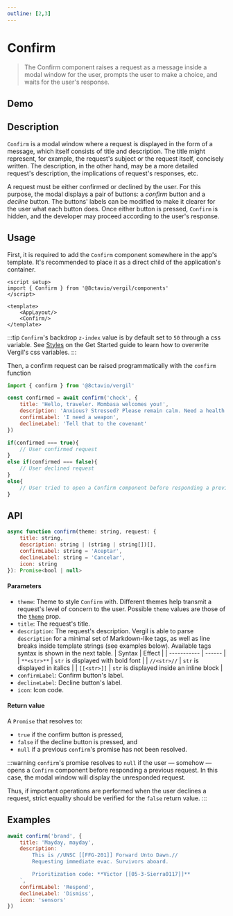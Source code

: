 ```yaml
---
outline: [2,3]
---
```


# Confirm

> The Confirm component raises a request as a message inside a modal window for the user, prompts the user to make a choice, and waits for the user's response.

## Demo

<script setup>
import { Btn } from '@8ctavio/vergil/components'
import { confirm, toast } from '@8ctavio/vergil'

const titles = {
    brand: 'Query',
    user: 'Query',
    ok: 'Check',
    info: 'Acknowledge',
    warn: 'Caution!',
    danger: 'Danger!',
    neutral: 'Query'
}

const testConfirm = async theme => {
    const confirmed = await confirm(theme, {
        title: titles[theme],
        description: 'Lorem ipsum dolor sit amet, consectetur adipiscing elit. Fusce congue molestie sem ut sagittis.',
        confirmLabel: 'Confirm',
        declineLabel: 'Decline'
    })
    if(confirmed === true) toast('ok', 'Confirmed')
    else if(confirmed === false) toast('error', 'Declined')
    else toast('warn', "Crime doesn't pay")
}

function example1(){
    confirm('brand', {
        title: 'Mayday, mayday',
        description: `
            This is //UNSC [[FFG-201]] Forward Unto Dawn.//
            Requesting immediate evac. Survivors aboard.

            Prioritization code: **Victor [[05-3-Sierra0117]]**
        `,
        confirmLabel: 'Respond',
        declineLabel: 'Dismiss',
        icon: 'sensors'
    })
}
</script>

<Demo>
    <Btn variant="solid" @click="testConfirm('brand')" label="Brand"/>
    <Btn variant="solid" @click="testConfirm('user')" label="User"/>
    <Btn variant="solid" @click="testConfirm('ok')" label="Ok"/>
    <Btn variant="solid" @click="testConfirm('info')" label="Info"/>
    <Btn variant="solid" @click="testConfirm('warn')" label="Warn"/>
    <Btn variant="solid" @click="testConfirm('danger')" label="Danger"/>
    <Btn variant="solid" @click="testConfirm('neutral')" label="Neutral"/>
</Demo>

## Description

`Confirm` is a modal window where a request is displayed in the form of a message, which itself consists of title and description. The title might represent, for example, the request's subject or the request itself, concisely written. The description, in the other hand, may be a more detailed request's description, the implications of request's responses, etc.

A request must be either confirmed or declined by the user. For this purpose, the modal displays a pair of buttons: a *confirm* button and a *decline* button. The buttons' labels can be modified to make it clearer for the user what each button does. Once either button is pressed, `Confirm` is hidden, and the developer may proceed according to the user's response.

## Usage

First, it is required to add the `Confirm` component somewhere in the app's template. It's recommended to place it as a direct child of the application's container.

```vue
<script setup>
import { Confirm } from '@8ctavio/vergil/components'
</script>

<template>
    <AppLayout/>
    <Confirm/>
</template>
```
:::tip
`Confirm`'s backdrop `z-index` value is by default set to `50` through a css variable. See [Styles](/get-started.md#styles) on the Get Started guide to learn how to overwrite Vergil's css variables.
:::

Then, a confirm request can be raised programmatically with the `confirm` function

```js
import { confirm } from '@8ctavio/vergil'

const confirmed = await confirm('check', {
    title: 'Hello, traveler. Mombasa welcomes you!',
    description: 'Anxious? Stressed? Please remain calm. Need a health kit?',
    confirmLabel: 'I need a weapon',
    declineLabel: 'Tell that to the covenant'
})

if(confirmed === true){
    // User confirmed request
}
else if(confirmed === false){
    // User declined request
}
else{
    // User tried to open a Confirm component before responding a previous request
}
```

## API

```js
async function confirm(theme: string, request: {
    title: string,
    description: string | (string | string[])[],
    confirmLabel: string = 'Aceptar',
    declineLabel: string = 'Cancelar',
    icon: string
}): Promise<bool | null>
```

#### Parameters

- `theme`: Theme to style `Confirm` with. Different themes help transmit a request's level of concern to the user. Possible `theme` values are those of the [`theme`](/theme.md#the-theme-prop) prop.
- `title`: The request's title.
- `description`: The request's description. Vergil is able to parse `description` for a minimal set of Markdown-like tags, as well as line breaks inside template strings (see examples below). Available tags syntax is shown in the next table.
    | Syntax      | Effect |
    | ----------- | ------ |
    | `**<str>**` | `str` is displayed with bold font |
    | `//<str>//` | `str` is displayed in italics |
    | `[[<str>]]` | `str` is displayed inside an inline block |
- `confirmLabel`: Confirm button's label.
- `declineLabel`: Decline button's label.
- `icon`: Icon code.

#### Return value

A `Promise` that resolves to: 
- `true` if the confirm button is pressed,
- `false` if the decline button is pressed, and
- `null` if a previous `confirm`'s promise has not been resolved.

:::warning
`confirm`'s promise resolves to `null` if the user — somehow — opens a `Confirm` component before responding a previous request. In this case, the modal window will display the unresponded request.

Thus, if important operations are performed when the user declines a request, strict equality should be verified for the `false` return value.
:::

## Examples

```js
await confirm('brand', {
    title: 'Mayday, mayday',
    description: `
        This is //UNSC [[FFG-201]] Forward Unto Dawn.//
        Requesting immediate evac. Survivors aboard.

        Prioritization code: **Victor [[05-3-Sierra0117]]**
    `,
    confirmLabel: 'Respond',
    declineLabel: 'Dismiss',
    icon: 'sensors'
})
```

<Demo>
    <Btn variant="solid" label="Mayday" @click="example1"/>
</Demo>